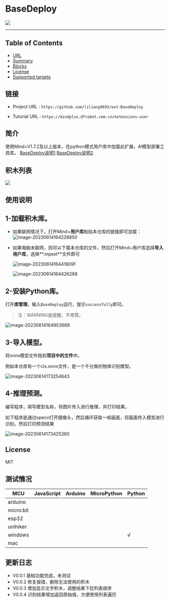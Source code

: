 # BaseDeploy


![](./python/_images/featured.png)

---------------------------------------------------------

## Table of Contents

* [URL](#url)
* [Summary](#summary)
* [Blocks](#blocks)
* [License](#license)
* [Supported targets](#Supportedtargets)

## 链接
* Project URL : ```https://github.com/liliang9693/ext-BaseDeploy```

* Tutorial URL : ```https://mindplus.dfrobot.com.cn/extensions-user```

    

## 简介
使用Mind+V1.7.2及以上版本，在python模式用户库中加载此扩展，AI模型部署工具库。
[BaseDeploy说明1](https://github.com/KerwinKai/XEdu-docs/blob/master/source/basedeploy/introduction.md)  [BaseDeploy说明2](https://xedu.readthedocs.io/zh/master/basedeploy.html)

## 积木列表

![](./python/_images/blocks.png)



## 使用说明
## 1-加载积木库。

- 如果联网情况下，打开Mind+**用户库**粘贴本仓库的链接即可加载： 
  ![image-20230614164228850](README.assets/image-20230614164228850.png)

- 如果电脑未联网，则可以下载本仓库的文件，然后打开Mind+用户库选择**导入用户库**，选择**.mpext**文件即可

  ![image-20230614164418091](README.assets/image-20230614164418091.png)

  ![image-20230614164426288](README.assets/image-20230614164426288.png)

## 2-安装Python库。

打开**库管理**，输入```BaseDeploy```运行，提示```successfully```即可。

> 注：WARNING是提醒，不用管。

![image-20230614164953689](README.assets/image-20230614164953689.png)

## 3-导入模型。

将onnx模型文件拖到**项目中的文件**中。

例如本仓库有一个cls.onnx文件，是一个千分类的物体识别模型。

![image-20230614173254643](README.assets/image-20230614173254643.png)

## 4-推理预测。

编写程序，填写模型名称，将图片传入进行推理，并打印结果。

如下程序是通过opecv打开摄像头，然后循环获取一帧画面，将画面传入模型进行识别，然后打印预测结果

![image-20230614173425380](README.assets/image-20230614173425380.png)





## License

MIT

## 测试情况

MCU                | JavaScript    | Arduino   | MicroPython    | Python 
------------------ | :----------: | :----------: | :---------: | -----
arduino        |             |              |             | 
micro:bit        |             |              |             | 
esp32        |             |              |             | 
unihiker        |             |              |             | 
windows        |             |              |             | √
mac        |             |              |             | 

## 更新日志

* V0.0.1  基础功能完成，未测试
* V0.0.2  修复报错，删除无法使用的积木
* V0.0.3  增加显示文字积木，调整结果下拉列表顺序
* V0.0.4  识别结果增加返回原始值，方便使用列表遍历

